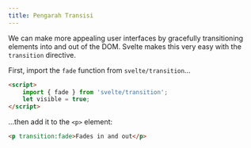 ```yaml
---
title: Pengarah Transisi
---
```


We can make more appealing user interfaces by gracefully transitioning elements into and out of the DOM. Svelte makes this very easy with the `transition` directive.

First, import the `fade` function from `svelte/transition`...

```html
<script>
	import { fade } from 'svelte/transition';
	let visible = true;
</script>
```

...then add it to the `<p>` element:

```html
<p transition:fade>Fades in and out</p>
```